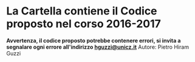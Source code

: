 # La Cartella contiene il Codice proposto nel corso 2016-2017

**Avvertenza, il codice proposto potrebbe contenere errori, si invita a segnalare ogni errore all'indirizzo hguzzi@unicz.it**
 Autore: Pietro Hiram Guzzi
